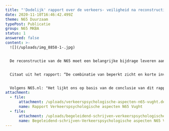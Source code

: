 ```yaml
---
title: "'Dodelijk' rapport over de verkeers- veiligheid na reconstructie N65"
date: 2020-11-10T16:46:42.499Z
theme: N65 Duurzaam
typePost: Publicatie
group: N65 MKBA
status: 1
answered: false
content: >-
  ![](/uploads/img_8858-1-.jpg)


  De reconstructie van de N65 moet een belangrijke bijdrage leveren aan de verkeersveiligheid. Nieuw onderzoek laat echter zien dat het ontwerp van de oprit bij de Vijverbosweg richting ’s-Hertogenbosch zeer waarschijnlijk tot ongelukken en daarmee files zal leiden. Dit omdat de oprit te kort is, het invoegen onoverzichtelijk en de oprit onverbiddelijk eindigt tegen een harde wand. Ruimte voor verbetering hiervan is er niet.


  Citaat uit het rapport: “De combinatie van beperkt zicht en korte invoegstrook leidt tot piekbelastingen van het waarnemingsvermogen en de mentale capaciteit van de weggebruikers. Vooral het cumuleren hiervan met de niet-vergevingsgezinde omgeving (geen correctieruimte, betonnen wand) maakt dat hier sprake is van een zeer hoog, zo al niet onaanvaardbaar risico. Dit risico is slechts af te wenden met het vlakker doen verlopen van het betreffende traject van de N65 en een aanzienlijke verlenging van de invoegstrook.”


  Volgens N65.nl: "Het lijkt ons op basis van de conclusie van dit rapport (zie bijlage) onontkoombaar dat het huidige N65-reconstructieplan van tafel moet en niet uitgevoerd mag gaan worden. Op zijn minst moeten de verantwoordelijke instanties uitleggen aan de hand van de bevindingen van dit rapport waarop zij baseren dat de verkeersveiligheid in hun ogen verbetert."
attachment:
  - file:
      attachment: /uploads/verkeerspsychologische-aspecten-n65-vught.definitief.pdf
      name: Rapport Verkeerspsychologische aspecten N65 Vught
  - file:
      attachment: /uploads/begeleidend-schrijven-verkeerspsychologische-aspecten-n65-vught.pdf
      name: Begeleidend-schrijven-Verkeerspsychologische aspecten N65 Vught
---
```

